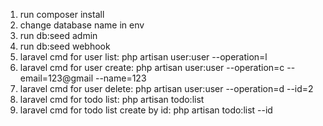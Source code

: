 1. run composer install
2. change database name in env
3.  run db:seed admin
4. run db:seed webhook
5. laravel cmd for user list:
    php artisan user:user --operation=l
6. laravel cmd for user create:
    php artisan user:user --operation=c --email=123@gmail --name=123
7. laravel cmd for user delete:
    php artisan user:user --operation=d --id=2
8. laravel cmd for todo list:
    php artisan todo:list 
9. laravel cmd for todo list create by id:
    php artisan todo:list --id